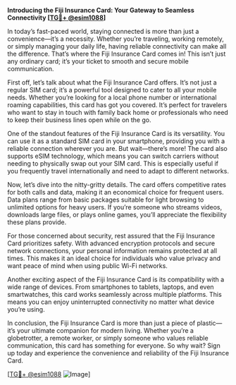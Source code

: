 **Introducing the Fiji Insurance Card: Your Gateway to Seamless Connectivity [[TG💪+ @esim1088](https://t.me/s/esim1088)]**

In today’s fast-paced world, staying connected is more than just a convenience—it’s a necessity. Whether you’re traveling, working remotely, or simply managing your daily life, having reliable connectivity can make all the difference. That’s where the Fiji Insurance Card comes in! This isn’t just any ordinary card; it’s your ticket to smooth and secure mobile communication.

First off, let’s talk about what the Fiji Insurance Card offers. It’s not just a regular SIM card; it’s a powerful tool designed to cater to all your mobile needs. Whether you’re looking for a local phone number or international roaming capabilities, this card has got you covered. It’s perfect for travelers who want to stay in touch with family back home or professionals who need to keep their business lines open while on the go.

One of the standout features of the Fiji Insurance Card is its versatility. You can use it as a standard SIM card in your smartphone, providing you with a reliable connection wherever you are. But wait—there’s more! The card also supports eSIM technology, which means you can switch carriers without needing to physically swap out your SIM card. This is especially useful if you frequently travel internationally and need to adapt to different networks.

Now, let’s dive into the nitty-gritty details. The card offers competitive rates for both calls and data, making it an economical choice for frequent users. Data plans range from basic packages suitable for light browsing to unlimited options for heavy users. If you’re someone who streams videos, downloads large files, or plays online games, you’ll appreciate the flexibility these plans provide.

For those concerned about security, rest assured that the Fiji Insurance Card prioritizes safety. With advanced encryption protocols and secure network connections, your personal information remains protected at all times. This makes it an ideal choice for individuals who value privacy and want peace of mind when using public Wi-Fi networks.

Another exciting aspect of the Fiji Insurance Card is its compatibility with a wide range of devices. From smartphones to tablets, laptops, and even smartwatches, this card works seamlessly across multiple platforms. This means you can enjoy uninterrupted connectivity no matter what device you’re using.

In conclusion, the Fiji Insurance Card is more than just a piece of plastic—it’s your ultimate companion for modern living. Whether you’re a globetrotter, a remote worker, or simply someone who values reliable communication, this card has something for everyone. So why wait? Sign up today and experience the convenience and reliability of the Fiji Insurance Card. 

[[TG💪+ @esim1088](https://t.me/s/esim1088) ![Image](https://i.postimg.cc/Y0z9fWf4/image.png)]